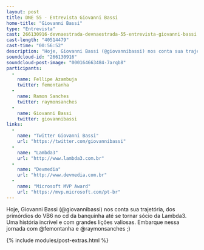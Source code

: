 ```yaml
---
layout: post
title: DNE 55 - Entrevista Giovanni Bassi
home-title: "Giovanni Bassi"
type: "Entrevista"
cast: 266130916-devnaestrada-devnaestrada-55-entrevista-giovanni-bassi.mp3
cast-length: "40514479"
cast-time: "00:56:52"
description: "Hoje, Giovanni Bassi (@giovannibassi) nos conta sua trajetória, dos primórdios do VB6 no cd da banquinha até se tornar sócio da Lambda3. Uma história incrível e com grandes lições valiosas. Embarque nessa jornada com @femontanha e @raymonsanches ;)"
soundcloud-id: "266130916"
soundcloud-post-image: "000164663484-7arqb8"
participants:
  -
    name: Fellipe Azambuja
    twitter: femontanha
  -
    name: Ramon Sanches
    twitter: raymonsanches
  -
    name: Giovanni Bassi
    twitter: giovannibassi
links:
  -
    name: "Twitter Giovanni Bassi"
    url: "https://twitter.com/giovannibassi"
  -
    name: "Lambda3"
    url: "http://www.lambda3.com.br"
  -
    name: "Devmedia"
    url: "http://www.devmedia.com.br"
  -
    name: "Microsoft MVP Award"
    url: "https://mvp.microsoft.com/pt-br"
---
```


Hoje, Giovanni Bassi (@giovannibassi) nos conta sua trajetória, dos primórdios do VB6 no cd da banquinha até se tornar sócio da Lambda3. Uma história incrível e com grandes lições valiosas. Embarque nessa jornada com @femontanha e @raymonsanches ;)

{% include modules/post-extras.html %}